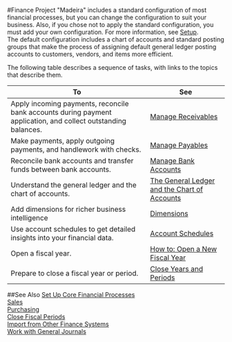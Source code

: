 <properties
    pageTitle="Finance| Project Madeira"
    description="Learn about key financial concepts and processes " 
	services="" 
	documentationCenter="Madeira"
	authors="edupont" />
#Finance
Project "Madeira" includes a standard configuration of most financial processes, but you can change the configuration to suit your business. 
Also, if you chose not to apply the standard configuration, you must add your own configuration. For more information, see [Setup](setup.md).  
The default configuration includes a chart of accounts and standard posting groups that make the process of assigning default general ledger posting accounts to customers, vendors, and items more efficient.  



The following table describes a sequence of tasks, with links to the topics that describe them.

| To                                                                  | See                      |
|---------------------------------------------------------------------|--------------------------|
|Apply incoming payments, reconcile bank accounts during payment application, and collect outstanding balances. |[Manage Receivables](receivables-manage-receivables.md)|
|Make payments, apply outgoing payments, and handlework with checks.|[Manage Payables](payables-manage-payables.md)|
|Reconcile bank accounts and transfer funds between bank accounts.|[Manage Bank Accounts](../Banking/conManageBankAccounts.md)|
|Understand the general ledger and the chart of accounts.|[The General Ledger and the Chart of Accounts](finance-general-ledger.md)|
|Add dimensions for richer business intelligence|[Dimensions](finance-dimensions.md)|
|Use account schedules to get detailed insights into your financial data.|[Account Schedules](finance-account-schedule.md)|
|Open a fiscal year.|[How to: Open a New Fiscal Year](finance-how-open-new-fiscal-year.md)|  
|Prepare to close a fiscal year or period.|[Close Years and Periods](year-close-years-periods.md)|



##See Also
[Set Up Core Financial Processes](finance-setup-finance.md)  
[Sales](sales-manage-sales.md)  
[Purchasing](purchasing-manage-purchasing.md)  
[Close Fiscal Periods](year-close-years-periods.md)  
[Import from Other Finance Systems](upload-data.md)  
[Work with General Journals](ui-work-general-journals.md)  
